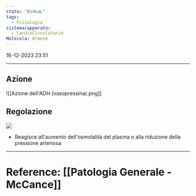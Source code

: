 ```yaml
---
stato: "#ideaL"
tags:
  - Fisiologia
sistema/apparato:
  - CardioCircolatorio
Molecola: Ormone
---
```

16-12-2023 23:51

--- 

## Azione
![[Azione dell'ADH (vasopressina).png]]


## Regolazione
![](https://i.imgur.com/aHbtoeM.png)

- Reagisce all'aumento dell'osmolalità del plasma o alla riduzione della pressione arteriosa











--- 
# Reference: [[Patologia Generale - McCance]]